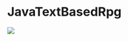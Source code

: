 # JavaTextBasedRpg
<img src="https://www.draw.io/?state=%7B%22ids%22:%5B%221-Pygp-htwnmiBjQ8ukBurYTNJwao8544%22%5D,%22action%22:%22open%22,%22userId%22:%22102157451125010766186%22%7D#G1-Pygp-htwnmiBjQ8ukBurYTNJwao8544">
